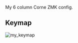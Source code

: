 My 6 column Corne ZMK config.

## Keymap

![my_keymap](https://github.com/user-attachments/assets/0ed51585-fd5c-4006-9055-a8905fed13c7)

